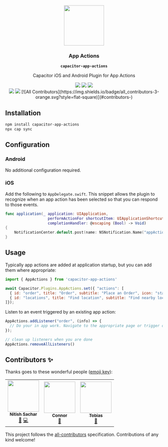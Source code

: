 <p align="center"><br><img src="https://user-images.githubusercontent.com/236501/85893648-1c92e880-b7a8-11ea-926d-95355b8175c7.png" width="128" height="128" /></p>

<h3 align="center">App Actions</h3>
<p align="center"><strong><code>capacitor-app-actions</code></strong></p>
<p align="center">
  Capacitor iOS and Android Plugin for App Actions
</p>

<p align="center">
  <img src="https://img.shields.io/maintenance/yes/2021?style=flat-square" />
  <a href="https://github.com/uioporqwerty/capacitor-app-actions/actions?query=workflow%3A%22Plugin-CI%22"><img src="https://img.shields.io/github/workflow/status/uioporqwerty/capacitor-app-actions/Plugin-CI?style=flat-square" /></a>
  <a href="https://www.npmjs.com/package/capacitor-app-actions"><img src="https://img.shields.io/npm/l/capacitor-app-actions?style=flat-square" /></a>
<br>
  <a href="https://www.npmjs.com/package/capacitor-app-actions"><img src="https://img.shields.io/npm/dw/capacitor-app-actions?style=flat-square" /></a>
  <a href="https://www.npmjs.com/package/capacitor-app-actions"><img src="https://img.shields.io/npm/v/capacitor-app-actions?style=flat-square" /></a>
<!-- ALL-CONTRIBUTORS-BADGE:START - Do not remove or modify this section -->
[![All Contributors](https://img.shields.io/badge/all_contributors-3-orange.svg?style=flat-square)](#contributors-)
<!-- ALL-CONTRIBUTORS-BADGE:END -->
</p>

## Installation

```bash
npm install capacitor-app-actions
npx cap sync
```

## Configuration

### Android

No additional configuration required.

### iOS

Add the following to `AppDelegate.swift`. This snippet allows the plugin to recognize when an app action has been selected so that you can respond to those events.

```swift
func application(_ application: UIApplication,
                   performActionFor shortcutItem: UIApplicationShortcutItem,
                   completionHandler: @escaping (Bool) -> Void)
{
    NotificationCenter.default.post(name: NSNotification.Name("appActionReceived"), object: nil, userInfo: ["actionId" : shortcutItem.type])
}
```

## Usage

Typically app actions are added at application startup, but you can add them where appropriate:

```js
import { AppActions } from 'capacitor-app-actions'

await Capacitor.Plugins.AppActions.set({ "actions": [ 
  { id: "order", title: "Order", subtitle: "Place an Order", icon: "star.fill" }, 
  { id: "locations", title: "Find location", subtitle: "Find nearby location", icon: "star.fill"}
]});
```
Listen to an event triggered by an existing app action:

```js
AppActions.addListener("order", (info) => {
  // Do your in app work. Navigate to the appropriate page or trigger other in app actions.
});

// clean up listeners when you are done
AppActions.removeAllListeners()
```
## Contributors ✨

Thanks goes to these wonderful people ([emoji key](https://allcontributors.org/docs/en/emoji-key)):

<!-- ALL-CONTRIBUTORS-LIST:START - Do not remove or modify this section -->
<!-- prettier-ignore-start -->
<!-- markdownlint-disable -->
<table>
  <tr>
    <td align="center"><a href="https://github.com/uioporqwerty"><img src="https://avatars.githubusercontent.com/u/4053751?v=4?s=100" width="100px;" alt=""/><br /><sub><b>Nitish Sachar</b></sub></a><br /><a href="#maintenance-uioporqwerty" title="Maintenance">🚧</a> <a href="https://github.com/Nitish Sachar/app-actions/commits?author=uioporqwerty" title="Code">💻</a></td>
    <td align="center"><a href="https://github.com/acnebs"><img src="https://avatars.githubusercontent.com/u/9054108?v=4?s=100" width="100px;" alt=""/><br /><sub><b>Connor</b></sub></a><br /><a href="#maintenance-acnebs" title="Maintenance">🚧</a></td>
    <td align="center"><a href="https://github.com/tobeagram"><img src="https://avatars.githubusercontent.com/u/16340510?v=4?s=100" width="100px;" alt=""/><br /><sub><b>Tobias</b></sub></a><br /><a href="#maintenance-tobeagram" title="Maintenance">🚧</a></td>
  </tr>
</table>

<!-- markdownlint-restore -->
<!-- prettier-ignore-end -->

<!-- ALL-CONTRIBUTORS-LIST:END -->

This project follows the [all-contributors](https://github.com/all-contributors/all-contributors) specification. Contributions of any kind welcome!